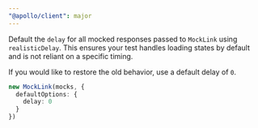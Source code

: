 ```yaml
---
"@apollo/client": major
---
```


Default the `delay` for all mocked responses passed to `MockLink` using `realisticDelay`. This ensures your test handles loading states by default and is not reliant on a specific timing.

If you would like to restore the old behavior, use a default delay of `0`.

```ts
new MockLink(mocks, {
  defaultOptions: {
    delay: 0
  }
})
```
